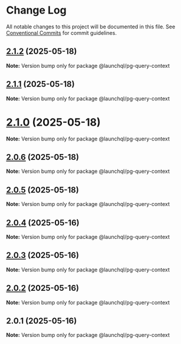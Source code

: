 # Change Log

All notable changes to this project will be documented in this file.
See [Conventional Commits](https://conventionalcommits.org) for commit guidelines.

## [2.1.2](https://github.com/launchql/launchql/compare/@launchql/pg-query-context@2.1.1...@launchql/pg-query-context@2.1.2) (2025-05-18)

**Note:** Version bump only for package @launchql/pg-query-context





## [2.1.1](https://github.com/launchql/launchql/compare/@launchql/pg-query-context@2.1.0...@launchql/pg-query-context@2.1.1) (2025-05-18)

**Note:** Version bump only for package @launchql/pg-query-context





# [2.1.0](https://github.com/launchql/launchql/compare/@launchql/pg-query-context@2.0.6...@launchql/pg-query-context@2.1.0) (2025-05-18)

**Note:** Version bump only for package @launchql/pg-query-context





## [2.0.6](https://github.com/launchql/launchql/compare/@launchql/pg-query-context@2.0.5...@launchql/pg-query-context@2.0.6) (2025-05-18)

**Note:** Version bump only for package @launchql/pg-query-context





## [2.0.5](https://github.com/launchql/launchql/compare/@launchql/pg-query-context@2.0.4...@launchql/pg-query-context@2.0.5) (2025-05-18)

**Note:** Version bump only for package @launchql/pg-query-context





## [2.0.4](https://github.com/launchql/launchql/compare/@launchql/pg-query-context@2.0.3...@launchql/pg-query-context@2.0.4) (2025-05-16)

**Note:** Version bump only for package @launchql/pg-query-context





## [2.0.3](https://github.com/launchql/launchql/compare/@launchql/pg-query-context@2.0.2...@launchql/pg-query-context@2.0.3) (2025-05-16)

**Note:** Version bump only for package @launchql/pg-query-context





## [2.0.2](https://github.com/launchql/launchql/compare/@launchql/pg-query-context@2.0.1...@launchql/pg-query-context@2.0.2) (2025-05-16)

**Note:** Version bump only for package @launchql/pg-query-context





## 2.0.1 (2025-05-16)

**Note:** Version bump only for package @launchql/pg-query-context
